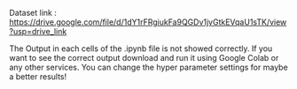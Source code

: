 Dataset link : https://drive.google.com/file/d/1dY1rFRgiukFa9QGDv1jvGtkEVqaU1sTK/view?usp=drive_link

The Output in each cells of the .ipynb file is not showed correctly. If you want to see the correct output download and run it using Google Colab or any other services. You can change the hyper parameter settings for maybe a better results!
